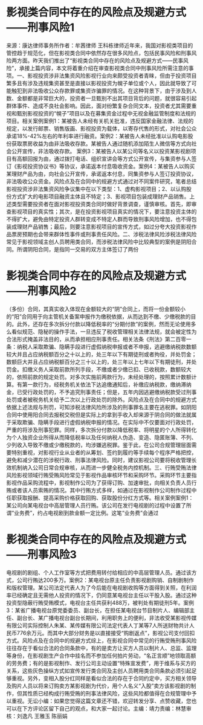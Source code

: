 # 影视类合同中存在的风险点及规避方式——刑事风险1

来源：康达律师事务所作者：牟茜律师 王科栋律师近年来，我国对影视类项目的管控趋于规范化，但在影视类合同中依然存在很多风险点，包括民事风险和刑事风险两方面。昨天我们推出了“影视类合同中存在的风险点及规避方式——民事风险”，承接上篇内容，本文将着重介绍在审查影视类合同中刑事风险所需注意的事项。一、影视投资涉非法集资风险影视行业向来颇受投资者青睐，但由于投资项目繁多且有涉及违规集资甚至是直接以影视投资为幌子单位或个人，因此就导致了可能触犯到非法吸收公众存款罪或集资诈骗罪的情况。在这种背景下，由于涉及到人数、金额都是非常巨大的，投资者一旦甄别不出其项目背后的问题，就很容易引起群体事件、造成不良社会影响。因此，面对纷繁复杂合同文本，投资者尤其需要重视和甄别影视投资的“幌子”项目以及在募集资金过程中无视金融监管制度和法规的项目。相关案例案例1：某被告人未经有关机关批准，违反国家金融法律、法规的规定，以发行邮票、销售版画、影视投资为载体，以寄存代售的形式，对社会公众承诺18%-42%左右的年利率进行融资。案例2：某被告人未经批准以认购电影股份获取票房收益为由非法吸收存款。某被告人通过随机添加陌生人微信等方式向社会公开宣传，非法吸收存款。 案例3：某被告人以某公司等名义以投资某影视剧项目有高额回报为由，通过拨打电话、组织宣讲会等方式公开宣传，与集资参与人签订《影视投资协议书》等协议，承诺返本付息吸收资金。案例4：某被告人以购买某理财产品为由，向社会公开宣传，承诺返本付息，同集资参与人签订投资协议，非法吸收公众资金。风险点及在合同中的规避方式通过对不同案件研究，笔者总结影视投资涉非法集资风险争议集中在以下类型：1、虚构影视项目；2、以认购股份方式扩大的电影项目融资主体且不特定；3、影视项目包装成理财产品销售。上述类型需要投资者在面对影视投资类合同时做好背景调查，谨慎审核。首先，即审查影视项目的真实性；其次，是在投资影视项目真实的情况下，要注意投资主体的不得扩大，避免由特定投资人群转变成不特定人群而导致刑事风险增加，也不得包装成理财产品销售；最后，则要注意影视项目的宣传方式，如过分夸大投资影视作品票房预期也会带来群体性事件或刑事责任风险。二、涉税法律风险涉税法律风险常见于影视领域主创人员聘用类合同，而涉税法律风险中比较典型的案例是阴阳合同。所谓阴阳合同，是指同一交易的双方主体签订了两份

# 影视类合同中存在的风险点及规避方式——刑事风险2

（多份）合同，其真实收入体现在金额较大的“阴”合同上，而将一份金额较小的“阳”合同用于向主管机关备案申报作为缴税依据，从而达到不缴、少缴税款的目的。此外，还存在多次拆分付款以降低税率的“分期付款”的案例，然而无论使用多么看似规范、隐秘的操作手法，一旦违反了税收管理相关法律法规，就会被定性为合法形式掩盖非法目的，从而承担相应刑事责任。相关法条《刑法》第二百零一条：纳税人采取欺骗、隐瞒手段进行虚假纳税申报或者不申报，逃避缴纳税款数额较大并且占应纳税额百分之十以上的，处三年以下有期徒刑或者拘役，并处罚金；数额巨大并且占应纳税额百分之三十以上的，处三年以上七年以下有期徒刑，并处罚金。扣缴义务人采取前款所列手段，不缴或者少缴已扣、已收税款，数额较大的，依照前款的规定处罚。对多次实施前两款行为，未经处理的，按照累计数额计算。有第一款行为，经税务机关依法下达追缴通知后，补缴应纳税款，缴纳滞纳金，已受行政处罚的，不予追究刑事责任；但是，五年内因逃避缴纳税款受过刑事处罚或者被税务机关给予二次以上行政处罚的除外。风险点及在合同中的规避方式依据上述法规与刑罚，可知涉税法律风险所涉及的刑事罪名主要在逃税罪。如阴阳合同中使用阳合同去报税交税但是实际上的拿到手收入却来源于阴合同的做法就属于采取欺骗、隐瞒手段进行虚假纳税申报的情况。在实际中不仅要面对行政处罚，严重的将涉及刑事犯罪。同样，多次拆分付款以降低税率、将明星的个人所得转化为个人独资企业所得从而降低税率以及任何纳税人伪造、变造、隐匿账簿、不列、少列收入导致不缴或少缴税款的，均涉嫌逃税罪。鉴于此，在公司合规管理层面需要特别重视，对影视行业从业者的从筹划、签约到履约等手续每个程序严格把控，避免和减少潜在的涉税行政、刑事法律风险。同时，建议影视公司要将税收管理长效机制纳入公司日常合规审核，从而进一步健全税务内控机制。三、行贿受贿法律风险影视领域行贿受贿风险常见于影视作品审核环节和采购环节。采购环节主要指影视作品采购流程中，影视制作公司为了获得订购、加速审批，向相关负责人员行贿或者该人员索贿的情况。其中行贿方式多样，如通过在影视制作公司制作过程中任职获取报酬、提高采购价格获取回购、获取股份分红方式等。相关案例案例1：某公司向某电视台中高层管理人员行贿。该公司在发行电视剧的过程中设置了所谓“业务费”，约占电视剧到款金额一定比例。这笔“业务费”会通过

# 影视类合同中存在的风险点及规避方式——刑事风险3

电视剧的剧组、个人工作室等方式把费用转付给相应的中高层管理人员。通过该方式，公司行贿达200多万。案例2：某电视台原主任负责影视剧购销、自制剧制作和版权管理。某公司法定代表人为了今后能在电视剧收购等方面得到关照，在利润率已经确定且无需他人投资的情况下，仍同意某电视台主任以干股入股。通过这种投资型隐蔽行贿受贿模式，电视台主任共获利488万，被判处有期徒刑5年。案例3：某省广播电视台原党委委员、副台长，在担任某电视台节目制片人、编辑部主任、副台长、某广播电视台副台长期间，利用职务上的便利，非法收受某影视传媒有限公司实际控制人朱某、某传媒有限公司法定代表人丁某等7人所送财物共计人民币776余万元。而其中大部分财务是以直接接受“购剧返点”，影视公司支付回扣方式。风险点及在合同中的规避方式综上，在影视合同中常见的行贿受贿刑事风险往往存在于看似合法的合同条款中，有的是卖方让买方人员以制片人、总监、监理等身份，在影视剧生产合作中挂名而不参加任何拍片劳动，“名正言顺”地领取高额的劳务费；有的是影视制作、发行公司主动设置“特殊宣发费”，用于维系与买方的关系，这些灰色操纵方式如宣传发行类合同及主创人员聘用类合同条款必须引起足够重视。另外，变相入股分红同样是看似合法的存在于合同约定中，买方相关领导及购片人员以将来订购卖方某影视剧为代价，用个人名义“入股”卖方该影视剧的制作，但其性质已经构成行贿受贿的刑事法律风险，这些风险都值得在合规管理中予以重视。无讼小编：如果您觉得这篇文章还不错，欢迎转发分享、点赞收藏，您也可以在下方评论区留下自己的观点，和大家一起讨论。主编：靖力责编：林慧审核：刘逸凡 王雅玉 陈丽娟 

